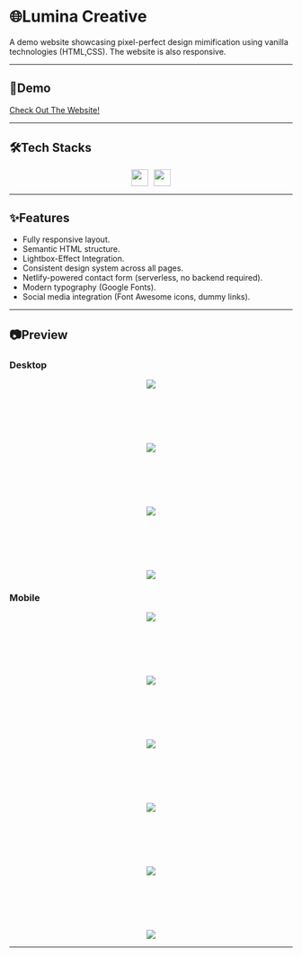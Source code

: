 # 🌐Lumina Creative

A demo website showcasing pixel-perfect design mimification using vanilla technologies (HTML,CSS). The website is also responsive.

---

## 🔗Demo

<a href="https://mohamedemad2251-luminacreative.netlify.app/">

Check Out The Website!

</a>

---

## 🛠️Tech Stacks

<div style="display: flex; gap: 10px; justify-content: center; align-items: center">
<img height="30vh" src="https://img.shields.io/badge/HTML5-E34F26?style=flat-square&logo=html5&logoColor=white" />
<img height="30vh" src="https://img.shields.io/badge/CSS3-1572B6?style=flat-square&logo=css3&logoColor=white" />
</div>

---

## ✨Features

<ul>
  <li>Fully responsive layout.</li>
  <li>Semantic HTML structure.</li>
  <li>Lightbox-Effect Integration.</li>
  <li>Consistent design system across all pages.</li>
  <li>Netlify-powered contact form (serverless, no backend required).</li>
  <li>Modern typography (Google Fonts).</li>
  <li>Social media integration (Font Awesome icons, dummy links).</li>
</ul>

---

## 📷Preview

### Desktop

<div style="display:flex; flex-direction: column; justify-content: center; align-items: center; gap: 40px; flex-wrap: wrap;">
<img src="screenshots/desktop-screenshot1.png">
 &nbsp;
<img src="screenshots/desktop-screenshot2.png">
 &nbsp;
<img src="screenshots/desktop-screenshot3.png">
 &nbsp;
<img src="screenshots/desktop-screenshot4.png">
</div>

### Mobile

<div style="display:flex; flex-direction: column; justify-content: center; align-items: center; gap: 40px; flex-wrap: wrap;">
<img src="screenshots/mobile-screenshot1.png">
 &nbsp;
<img src="screenshots/mobile-screenshot2.png">
 &nbsp;
<img src="screenshots/mobile-screenshot3.png">
 &nbsp;
<img src="screenshots/mobile-screenshot4.png">
 &nbsp;
<img src="screenshots/mobile-screenshot5.png">
 &nbsp;
<img src="screenshots/mobile-screenshot6.png">
</div>

---
